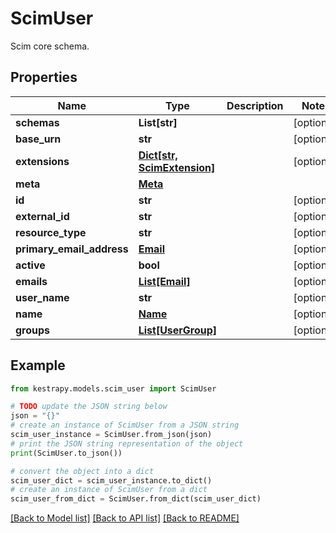 # ScimUser

Scim core schema.

## Properties

Name | Type | Description | Notes
------------ | ------------- | ------------- | -------------
**schemas** | **List[str]** |  | [optional] 
**base_urn** | **str** |  | [optional] 
**extensions** | [**Dict[str, ScimExtension]**](ScimExtension.md) |  | [optional] 
**meta** | [**Meta**](Meta.md) |  | 
**id** | **str** |  | [optional] 
**external_id** | **str** |  | [optional] 
**resource_type** | **str** |  | [optional] 
**primary_email_address** | [**Email**](Email.md) |  | [optional] 
**active** | **bool** |  | [optional] 
**emails** | [**List[Email]**](Email.md) |  | [optional] 
**user_name** | **str** |  | [optional] 
**name** | [**Name**](Name.md) |  | [optional] 
**groups** | [**List[UserGroup]**](UserGroup.md) |  | [optional] 

## Example

```python
from kestrapy.models.scim_user import ScimUser

# TODO update the JSON string below
json = "{}"
# create an instance of ScimUser from a JSON string
scim_user_instance = ScimUser.from_json(json)
# print the JSON string representation of the object
print(ScimUser.to_json())

# convert the object into a dict
scim_user_dict = scim_user_instance.to_dict()
# create an instance of ScimUser from a dict
scim_user_from_dict = ScimUser.from_dict(scim_user_dict)
```
[[Back to Model list]](../README.md#documentation-for-models) [[Back to API list]](../README.md#documentation-for-api-endpoints) [[Back to README]](../README.md)


